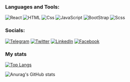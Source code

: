 

### Languages and Tools:
![React](https://img.shields.io/badge/-React-090909?style=for-the-badge&logo=react&logoColor=47C5FB)
![HTML](https://img.shields.io/badge/-html-090909?style=for-the-badge&logo=html5&logoColor=FF1e1e)
![Css](https://img.shields.io/badge/-CSS-090909?style=for-the-badge&logo=css3&logoColor=31C6D4)
![JavaScript](https://img.shields.io/badge/-JavaScript-090909?style=for-the-badge&logo=JavaScript&logoColor=E9D54D)
![BootStrap](https://img.shields.io/badge/-BootStrap-090909?style=for-the-badge&logo=bootstrap&logoColor=E5D3FF)
![Scss](https://img.shields.io/badge/-scss-090909?style=for-the-badge&logo=sass&logoColor=FF1E1E)

### Socials:
[![Telegram](https://img.shields.io/badge/-Telegram-090909?style=for-the-badge&logo=telegram&logoColor=27A0D9)](https://t.me/kra4kas)
[![Twitter](https://img.shields.io/badge/-Twitter-090909?style=for-the-badge&logo=Twitter&logoColor=1C9DEB)](https://twitter.com/NoobSaidot)
[![LinkedIn](https://img.shields.io/badge/-LinkedIn-090909?style=for-the-badge&logo=linkedin&logoColor=007BB6)](https://www.linkedin.com/in/timofej-manko-6769451b4/)
[![Facebook](https://img.shields.io/badge/-Facebook-090909?style=for-the-badge&logo=Facebook&logoColor=1195F5)](https://www.facebook.com/timofey.manko)
 
### My stats
[![Top Langs](https://github-readme-stats.vercel.app/api/top-langs/?username=NoobSaibot-jpg&layout=compact)](https://github.com/anuraghazra/github-readme-stats)

![Anurag's GitHub stats](https://github-readme-stats.vercel.app/api?username=NoobSaibot-jpg&show_icons=true&theme=radical) 
